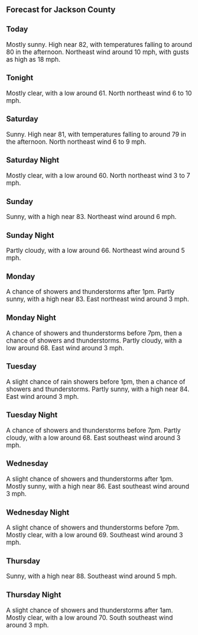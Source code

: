<div>
   <h2>Forecast for Jackson County</h2>
   <p>
      <div style="font-size:120%">
         <h3>Today</h3>Mostly sunny. High near 82, with temperatures falling to around 80 in the afternoon. Northeast wind around 10 mph, with gusts
         as high as 18 mph.<br></div>
   </p>
   <p>
      <div style="font-size:120%">
         <h3>Tonight</h3>Mostly clear, with a low around 61. North northeast wind 6 to 10 mph.<br></div>
   </p>
   <p>
      <div style="font-size:120%">
         <h3>Saturday</h3>Sunny. High near 81, with temperatures falling to around 79 in the afternoon. North northeast wind 6 to 9 mph.<br></div>
   </p>
   <p>
      <div style="font-size:120%">
         <h3>Saturday Night</h3>Mostly clear, with a low around 60. North northeast wind 3 to 7 mph.<br></div>
   </p>
   <p>
      <div style="font-size:120%">
         <h3>Sunday</h3>Sunny, with a high near 83. Northeast wind around 6 mph.<br></div>
   </p>
   <p>
      <div style="font-size:120%">
         <h3>Sunday Night</h3>Partly cloudy, with a low around 66. Northeast wind around 5 mph.<br></div>
   </p>
   <p>
      <div style="font-size:120%">
         <h3>Monday</h3>A chance of showers and thunderstorms after 1pm. Partly sunny, with a high near 83. East northeast wind around 3 mph.<br></div>
   </p>
   <p>
      <div style="font-size:120%">
         <h3>Monday Night</h3>A chance of showers and thunderstorms before 7pm, then a chance of showers and thunderstorms. Partly cloudy, with a low around
         68. East wind around 3 mph.<br></div>
   </p>
   <p>
      <div style="font-size:120%">
         <h3>Tuesday</h3>A slight chance of rain showers before 1pm, then a chance of showers and thunderstorms. Partly sunny, with a high near 84.
         East wind around 3 mph.<br></div>
   </p>
   <p>
      <div style="font-size:120%">
         <h3>Tuesday Night</h3>A chance of showers and thunderstorms before 7pm. Partly cloudy, with a low around 68. East southeast wind around 3 mph.<br></div>
   </p>
   <p>
      <div style="font-size:120%">
         <h3>Wednesday</h3>A slight chance of showers and thunderstorms after 1pm. Mostly sunny, with a high near 86. East southeast wind around 3 mph.<br></div>
   </p>
   <p>
      <div style="font-size:120%">
         <h3>Wednesday Night</h3>A slight chance of showers and thunderstorms before 7pm. Mostly clear, with a low around 69. Southeast wind around 3 mph.<br></div>
   </p>
   <p>
      <div style="font-size:120%">
         <h3>Thursday</h3>Sunny, with a high near 88. Southeast wind around 5 mph.<br></div>
   </p>
   <p>
      <div style="font-size:120%">
         <h3>Thursday Night</h3>A slight chance of showers and thunderstorms after 1am. Mostly clear, with a low around 70. South southeast wind around 3
         mph.<br></div>
   </p>
</div>